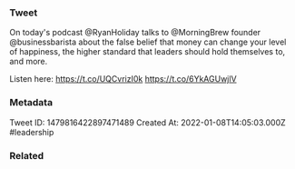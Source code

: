 ### Tweet
On today's podcast @RyanHoliday talks to @MorningBrew founder @businessbarista about the false belief that money can change your level of happiness, the higher standard that leaders should hold themselves to, and more. 

Listen here: https://t.co/UQCvrizI0k https://t.co/6YkAGUwjlV

### Metadata
Tweet ID: 1479816422897471489
Created At: 2022-01-08T14:05:03.000Z
#leadership

### Related

